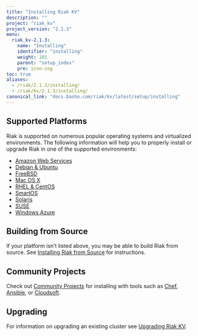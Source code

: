 ```yaml
---
title: "Installing Riak KV"
description: ""
project: "riak_kv"
project_version: "2.1.3"
menu:
  riak_kv-2.1.3:
    name: "Installing"
    identifier: "installing"
    weight: 101
    parent: "setup_index"
    pre: icon-cog
toc: true
aliases:
  - /riak/2.1.3/installing/
  - /riak/kv/2.1.3/installing/
canonical_link: "docs.basho.com/riak/kv/latest/setup/installing"
---
```


[install aws]: /riak/kv/2.1.3/setup/installing/amazon-web-services
[install debian & ubuntu]: /riak/kv/2.1.3/setup/installing/debian-ubuntu
[install freebsd]: /riak/kv/2.1.3/setup/installing/freebsd
[install mac osx]: /riak/kv/2.1.3/setup/installing/mac-osx
[install rhel & centos]: /riak/kv/2.1.3/setup/installing/rhel-centos
[install smartos]: /riak/kv/2.1.3/setup/installing/smartos
[install solaris]: /riak/kv/2.1.3/setup/installing/solaris
[install suse]: /riak/kv/2.1.3/setup/installing/suse
[install windows azure]: /riak/kv/2.1.3/setup/installing/windows-azure
[install source index]: /riak/kv/2.1.3/setup/installing/source
[community projects]: /community/projects
[upgrade index]: /riak/kv/2.1.3/setup/upgrading

## Supported Platforms

Riak is supported on numerous popular operating systems and virtualized
environments. The following information will help you to
properly install or upgrade Riak in one of the supported environments:

  * [Amazon Web Services][install aws]
  * [Debian & Ubuntu][install debian & ubuntu]
  * [FreeBSD][install freebsd]
  * [Mac OS X][install mac osx]
  * [RHEL & CentOS][install rhel & centos]
  * [SmartOS][install smartos]
  * [Solaris][install solaris]
  * [SUSE][install suse]
  * [Windows Azure][install windows azure]

## Building from Source

If your platform isn’t listed above, you may be able to build Riak from source. See [Installing Riak from Source][install source index] for instructions.

## Community Projects

Check out [Community Projects][community projects] for installing with tools such as [Chef](https://www.chef.io/chef/), [Ansible](http://www.ansible.com/), or [Cloudsoft](http://www.cloudsoftcorp.com/).

## Upgrading

For information on upgrading an existing cluster see [Upgrading Riak KV][upgrade index].
